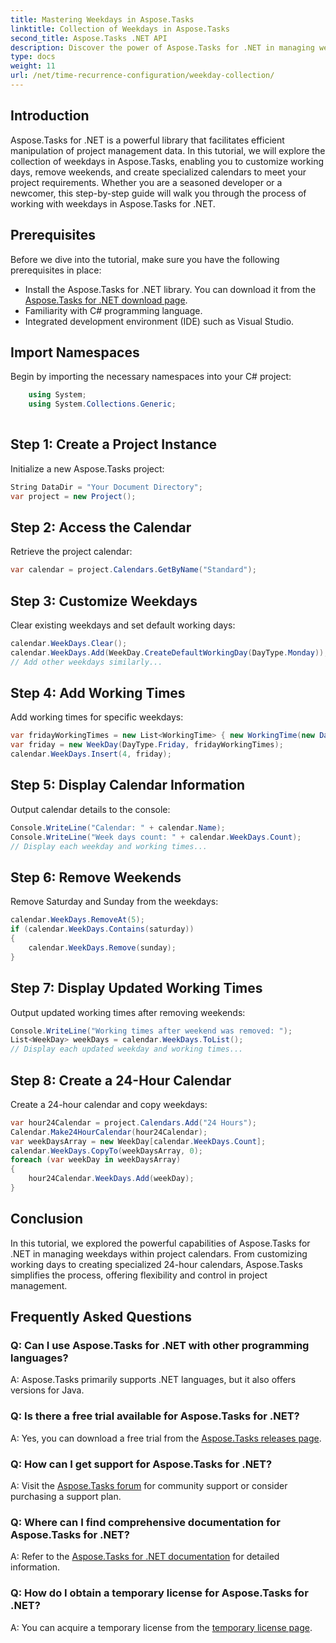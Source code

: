 ```yaml
---
title: Mastering Weekdays in Aspose.Tasks
linktitle: Collection of Weekdays in Aspose.Tasks
second_title: Aspose.Tasks .NET API
description: Discover the power of Aspose.Tasks for .NET in managing weekdays effortlessly. Customize working days, remove weekends, and create specialized calendars with ease.
type: docs
weight: 11
url: /net/time-recurrence-configuration/weekday-collection/
---
```

## Introduction
Aspose.Tasks for .NET is a powerful library that facilitates efficient manipulation of project management data. In this tutorial, we will explore the collection of weekdays in Aspose.Tasks, enabling you to customize working days, remove weekends, and create specialized calendars to meet your project requirements. Whether you are a seasoned developer or a newcomer, this step-by-step guide will walk you through the process of working with weekdays in Aspose.Tasks for .NET.
## Prerequisites
Before we dive into the tutorial, make sure you have the following prerequisites in place:
- Install the Aspose.Tasks for .NET library. You can download it from the [Aspose.Tasks for .NET download page](https://releases.aspose.com/tasks/net/).
- Familiarity with C# programming language.
- Integrated development environment (IDE) such as Visual Studio.
## Import Namespaces
Begin by importing the necessary namespaces into your C# project:
```csharp
    using System;
    using System.Collections.Generic;
    
```
## Step 1: Create a Project Instance
Initialize a new Aspose.Tasks project:
```csharp
String DataDir = "Your Document Directory";
var project = new Project();
```
## Step 2: Access the Calendar
Retrieve the project calendar:
```csharp
var calendar = project.Calendars.GetByName("Standard");
```
## Step 3: Customize Weekdays
Clear existing weekdays and set default working days:
```csharp
calendar.WeekDays.Clear();
calendar.WeekDays.Add(WeekDay.CreateDefaultWorkingDay(DayType.Monday));
// Add other weekdays similarly...
```
## Step 4: Add Working Times
Add working times for specific weekdays:
```csharp
var fridayWorkingTimes = new List<WorkingTime> { new WorkingTime(new DateTime(2020, 4, 13, 8, 0, 0), new DateTime(2020, 4, 13, 12, 0, 0)) };
var friday = new WeekDay(DayType.Friday, fridayWorkingTimes);
calendar.WeekDays.Insert(4, friday);
```
## Step 5: Display Calendar Information
Output calendar details to the console:
```csharp
Console.WriteLine("Calendar: " + calendar.Name);
Console.WriteLine("Week days count: " + calendar.WeekDays.Count);
// Display each weekday and working times...
```
## Step 6: Remove Weekends
Remove Saturday and Sunday from the weekdays:
```csharp
calendar.WeekDays.RemoveAt(5);
if (calendar.WeekDays.Contains(saturday))
{
    calendar.WeekDays.Remove(sunday);
}
```
## Step 7: Display Updated Working Times
Output updated working times after removing weekends:
```csharp
Console.WriteLine("Working times after weekend was removed: ");
List<WeekDay> weekDays = calendar.WeekDays.ToList();
// Display each updated weekday and working times...
```
## Step 8: Create a 24-Hour Calendar
Create a 24-hour calendar and copy weekdays:
```csharp
var hour24Calendar = project.Calendars.Add("24 Hours");
Calendar.Make24HourCalendar(hour24Calendar);
var weekDaysArray = new WeekDay[calendar.WeekDays.Count];
calendar.WeekDays.CopyTo(weekDaysArray, 0);
foreach (var weekDay in weekDaysArray)
{
    hour24Calendar.WeekDays.Add(weekDay);
}
```
## Conclusion
In this tutorial, we explored the powerful capabilities of Aspose.Tasks for .NET in managing weekdays within project calendars. From customizing working days to creating specialized 24-hour calendars, Aspose.Tasks simplifies the process, offering flexibility and control in project management.
## Frequently Asked Questions
### Q: Can I use Aspose.Tasks for .NET with other programming languages?
A: Aspose.Tasks primarily supports .NET languages, but it also offers versions for Java.
### Q: Is there a free trial available for Aspose.Tasks for .NET?
A: Yes, you can download a free trial from the [Aspose.Tasks releases page](https://releases.aspose.com/).
### Q: How can I get support for Aspose.Tasks for .NET?
A: Visit the [Aspose.Tasks forum](https://forum.aspose.com/c/tasks/15) for community support or consider purchasing a support plan.
### Q: Where can I find comprehensive documentation for Aspose.Tasks for .NET?
A: Refer to the [Aspose.Tasks for .NET documentation](https://reference.aspose.com/tasks/net/) for detailed information.
### Q: How do I obtain a temporary license for Aspose.Tasks for .NET?
A: You can acquire a temporary license from the [temporary license page](https://purchase.aspose.com/temporary-license/).
